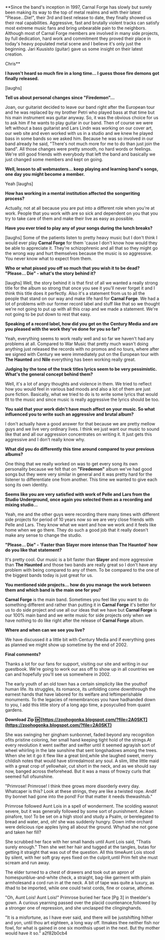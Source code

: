 **Since the band's inception in 1997, Carnal Forge has slowly but surely been making its way to the top of metal realms and with their latest "Please...Die!", their 3rd and best release to date, they finally showed us their real capabilities. Aggressive, fast and brutally violent tracks can satisfy most extreme music fans and bring unbearable pain to the neighbors. Although most of Carnal Forge members are involved in many side projects, by full dedication, hard work and commitment they proved their place in today's heavy populated metal scene and I believe it's only just the beginning. Jari Kuusisto (guitar) gave us some insight on their latest creation.
 
 Chris**
 
 
 **I haven't heard so much fire in a long time... I guess those fire demons got finally released.**
 
 [laughs]
 
 **Tell us about personal changes since "Firedemon"...**
 
 Joan, our guitarist decided to leave our band right after the European tour and he was replaced by my brother Petri who played bass at that time but his main instrument was guitar anyway. So, it was the obvious choice for us to ask him if he wants to play guitar in our band. Then of course we were left without a bass guitarist and Lars Lindn was working on our cover art, our web site and even worked with us in a studio and we knew he played bass in some bands so we asked him. Because he was so involved in our band already he said, "There's not much more for me to do than just join the band". All those changes were pretty smooth, no hard words or feelings. We're still good friends with everybody that left the band and basically we just changed some members and kept on going.
 
 **Well, lesson to all webmasters... keep playing and learning band's songs, one day you might become a member.**
 
 Yeah [laughs]
 
 **How has working in a mental institution affected the songwriting process?**
 
 Actually, not at all because you are put into a different role when you're at work. People that you work with are so sick and dependent on you that you try to take care of them and make their live as easy as possible.
 
 **Have you ever tried to play any of your songs during the lunch breaks?**
 
 [laughs] Some of the patients listen to pretty heavy music but I don't think I would ever play **Carnal Forge** for them 'cause I don't know how would they be able to appreciate it. They're schizophrenic and all that so they might go the wrong way and hurt themselves because the music is so aggressive. You never know what to expect from them.
 
 **Who or what pissed you off so much that you wish it to be dead? "Please... Die" - what's the story behind it?**
 
 [laughs] Well, the story behind it is that first of all we wanted a really strong title for the album so strong that once you see it you'll never forget it and I think this title does it perfectly. Also it's a statement from us to all the people that stand on our way and make life hard for **Carnal Forge**. We had a lot of problems with our former record label and stuff like that so we thought we're not going to put up with all this crap and we made a statement. We're not going to be put down to rest that easy.
 
 **Speaking of a record label, how did you get on the Century Media and are you pleased with the work they've done for you so far?**
 
 Yeah, everything seems to work really well and so far we haven't had any problems at all. Compared to War Music that pretty much wasn't doing anything just released the records with no promos and no tours, where after we signed with Century we were immediately put on the European tour with **The Haunted** and **Nile** everything has been working really great.
 
 **Judging by the tone of the track titles lyrics seem to be very pessimistic. What's the general concept behind them?**
 
 Well, it's a lot of angry thoughts and violence in them. We tried to reflect how you would feel in various bad moods and also a lot of them are just pure fiction. Basically, what we tried to do is to write some lyrics that would fit to the music and since music is really aggressive the lyrics should be too.
 
 **You said that your work didn't have much affect on your music. So what influenced you to write such an aggressive and brutal album?**
 
 I don't actually have a good answer for that because we are pretty mellow guys and we live very ordinary lives. I think we just want our music to sound like that and all our aggression concentrates on writing it. It just gets this aggressive and I don't really know why.
 
 **What did you do differently this time around compared to your previous albums?**
 
 One thing that we really worked on was to get every song its own personality because we felt that on **"Firedemon"** album we've had good songs but they were very similar in general and it was pretty hard for the listener to differentiate one from another. This time we wanted to give each song its own identity.
 
 **Seems like you are very satisfied with work of Pelle and Lars from the Studio Underground, once again you selected them as a recording and mixing studio...**
 
 Yeah, me and the other guys were recording there many times with different side projects for period of 10 years now so we are very close friends with Pelle and Lars. They know what we want and how we work and it feels like home when we go there. They do such a good job that it really doesn't make any sense to change the studio.
 
 **"Please... Die" - 'Faster than Slayer more intense than The Haunted' how do you like that statement?**
 
 It's pretty cool. Our music is a bit faster than **Slayer** and more aggressive than **The Haunted** and those two bands are really great so I don't have any problem with being compared to any of them. To be compared to the one of the biggest bands today is just great for us.
 
 **You mentioned side projects... how do you manage the work between them and which band is the main one for you?**
 
 **Carnal Forge** is the main band. Sometimes you feel like you want to do something different and rather than putting it in **Carnal Forge** it's better for us to do side project and use all our ideas that we have but **Carnal Forge** is our 100% main band and we write music for side projects only when we have nothing to do like right after the release of **Carnal Forge** album.
 
 **Where and when can we see you live?**
 
 We have discussed it a little bit with Century Media and if everything goes as planned we might show up sometime by the end of 2002.
 
 **Final comments?**
 
 Thanks a lot for our fans for support, visiting our site and writing in our guestbook. We're going to work our ass off to show up in all countries we can and hopefully you'll see us somewhere in 2002.
 
The early youth of an old town has a certain simplicity like the youthof human life. Its struggles, its romance, its unfolding come downthrough the earnest hands that have labored for its welfare and leftimperishable monuments. To the legacies of remembrances you have hadhanded down to you, I add this little story of a long ago time, a posyculled from quaint gardens.
 
**Download Zip 🆗 [https://zoohogonka.blogspot.com/?file=2A0SKT](https://zoohogonka.blogspot.com/?file=2A0SKT)**


 
She was swinging her gingham sunbonnet, faded beyond any recognition ofits pristine coloring, her small hand keeping tight hold of the strings.At every revolution it went swifter and swifter until it seemed agrayish sort of wheel whirling in the late sunshine that sent longshadows among the trees. When she let it go it flew like a great bird,while she laughed sweet, merry childish notes that would have stirredalmost any soul. A slim, lithe little maid with a great crop of yellowhair, cut short in the neck, and as we should say now, banged across theforehead. But it was a mass of frowzy curls that seemed full ofsunshine.
 
"Primrose! Primrose! I think thee grows more disorderly every day. Whatcaper is this? Look at these strings, they are like a twisted rope. Andif thy bonnet had gone into the pond! For that matter it needs thewashtub."
 
Primrose followed Aunt Lois in a spell of wonderment. The scolding wasnot severe, but it was generally followed by some sort of punishment. Aclean pinafore, too! To be set on a high stool and study a Psalm, or berelegated to bread and water, and, oh! she was suddenly hungry. Down inthe orchard were delicious ripe apples lying all about the ground. Whyhad she not gone and taken her fill?
 
She scrubbed her face with her small hands until Aunt Lois said, "Thatis surely enough." Then she wet her hair and tugged at the tangles, butas for getting it straight that was out of the question. All this timeAunt Lois stood by silent, with her soft gray eyes fixed on the culprit,until Prim felt she must scream and run away.

The elder turned to a chest of drawers and took out an apron of homespunblue-and-white check, a straight, bag-like garment with plain armholesand a cord run in at the neck. A bit of tape was quite a luxury, as ithad to be imported, while one could twist cords, fine or coarse, athome.
 
"Oh, Aunt Lois! Aunt Lois!" Primrose buried her face [Pg 3] in theelder's gown. A curious yearning passed over the placid countenance,followed by a stronger one of repression, and she unclasped the clinginghands.
 
"It is a misfortune, as I have ever said, and there will be justshifting hither and yon, until thou art eighteen, a long way off. Itmakes thee neither fish nor fowl, for what is gained in one six monthsis upset in the next. But thy mother would have it so."
 a2f82b0cb4
 
